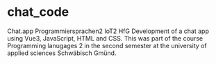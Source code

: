 # chat_code
 Chat.app Programmiersprachen2 IoT2 HfG
Development of a chat app using Vue3, JavaScript, HTML and CSS.
This was part of the course Programming lanugages 2 in the second semester at the university of applied sciences Schwäbisch Gmünd.
